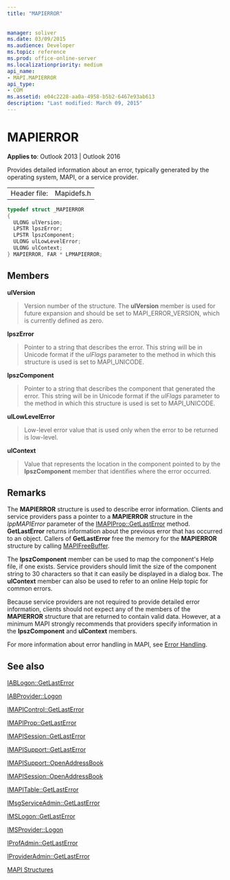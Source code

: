```yaml
---
title: "MAPIERROR"
 
 
manager: soliver
ms.date: 03/09/2015
ms.audience: Developer
ms.topic: reference
ms.prod: office-online-server
ms.localizationpriority: medium
api_name:
- MAPI.MAPIERROR
api_type:
- COM
ms.assetid: e04c2228-aa0a-4958-b5b2-6467e93ab613
description: "Last modified: March 09, 2015"
---
```


# MAPIERROR

  
  
**Applies to**: Outlook 2013 | Outlook 2016 
  
Provides detailed information about an error, typically generated by the operating system, MAPI, or a service provider. 
  
|||
|:-----|:-----|
|Header file:  <br/> |Mapidefs.h  <br/> |
   
```cpp
typedef struct _MAPIERROR
{
  ULONG ulVersion;
  LPSTR lpszError;
  LPSTR lpszComponent;
  ULONG ulLowLevelError;
  ULONG ulContext;
} MAPIERROR, FAR * LPMAPIERROR;

```

## Members

 **ulVersion**
  
> Version number of the structure. The **ulVersion** member is used for future expansion and should be set to MAPI_ERROR_VERSION, which is currently defined as zero. 
    
 **lpszError**
  
> Pointer to a string that describes the error. This string will be in Unicode format if the _ulFlags_ parameter to the method in which this structure is used is set to MAPI_UNICODE. 
    
 **lpszComponent**
  
> Pointer to a string that describes the component that generated the error. This string will be in Unicode format if the _ulFlags_ parameter to the method in which this structure is used is set to MAPI_UNICODE. 
    
 **ulLowLevelError**
  
> Low-level error value that is used only when the error to be returned is low-level.
    
 **ulContext**
  
> Value that represents the location in the component pointed to by the **lpszComponent** member that identifies where the error occurred. 
    
## Remarks

The **MAPIERROR** structure is used to describe error information. Clients and service providers pass a pointer to a **MAPIERROR** structure in the  _lppMAPIError_ parameter of the [IMAPIProp::GetLastError](imapiprop-getlasterror.md) method. **GetLastError** returns information about the previous error that has occurred to an object. Callers of **GetLastError** free the memory for the **MAPIERROR** structure by calling [MAPIFreeBuffer](mapifreebuffer.md).
  
The **lpszComponent** member can be used to map the component's Help file, if one exists. Service providers should limit the size of the component string to 30 characters so that it can easily be displayed in a dialog box. The **ulContext** member can also be used to refer to an online Help topic for common errors. 
  
Because service providers are not required to provide detailed error information, clients should not expect any of the members of the **MAPIERROR** structure that are returned to contain valid data. However, at a minimum MAPI strongly recommends that providers specify information in the **lpszComponent** and **ulContext** members. 
  
For more information about error handling in MAPI, see [Error Handling](error-handling-in-mapi.md).
  
## See also



[IABLogon::GetLastError](iablogon-getlasterror.md)
  
[IABProvider::Logon](iabprovider-logon.md)
  
[IMAPIControl::GetLastError](imapicontrol-getlasterror.md)
  
[IMAPIProp::GetLastError](imapiprop-getlasterror.md)
  
[IMAPISession::GetLastError](imapisession-getlasterror.md)
  
[IMAPISupport::GetLastError](imapisupport-getlasterror.md)
  
[IMAPISupport::OpenAddressBook](imapisupport-openaddressbook.md)
  
[IMAPISession::OpenAddressBook](imapisession-openaddressbook.md)
  
[IMAPITable::GetLastError](imapitable-getlasterror.md)
  
[IMsgServiceAdmin::GetLastError](imsgserviceadmin-getlasterror.md)
  
[IMSLogon::GetLastError](imslogon-getlasterror.md)
  
[IMSProvider::Logon](imsprovider-logon.md)
  
[IProfAdmin::GetLastError](iprofadmin-getlasterror.md)
  
[IProviderAdmin::GetLastError](iprovideradmin-getlasterror.md)


[MAPI Structures](mapi-structures.md)

